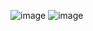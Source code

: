 ![image](https://user-images.githubusercontent.com/43515480/236118657-085ac6d0-fb46-47bf-b684-4a3a38534d67.png)
![image](https://user-images.githubusercontent.com/43515480/236118903-8c5eed58-8ebc-466a-a19d-94e2835ee07f.png)
